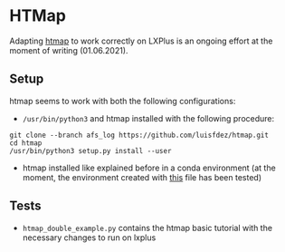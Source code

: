# HTMap

Adapting [htmap](https://github.com/htcondor/htmap) to work correctly on LXPlus is an ongoing effort at the moment of writing (01.06.2021). 
## Setup

htmap seems to work with both the following configurations:

- ```/usr/bin/python3``` and htmap installed with the following procedure:
```
git clone --branch afs_log https://github.com/luisfdez/htmap.git
cd htmap
/usr/bin/python3 setup.py install --user
```
- htmap installed like explained before in a conda environment (at the moment, the environment created with [this](https://github.com/maxgalli/dask-dimuon-analysis-rdf/blob/lxplus/environment.yml) file has been tested)

## Tests

- ```htmap_double_example.py``` contains the htmap basic tutorial with the necessary changes to run on lxplus
